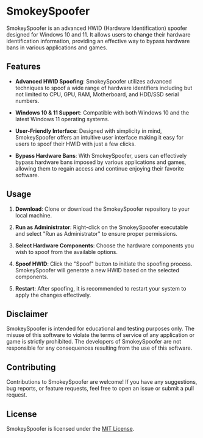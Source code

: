 # SmokeySpoofer

SmokeySpoofer is an advanced HWID (Hardware Identification) spoofer designed for Windows 10 and 11. It allows users to change their hardware identification information, providing an effective way to bypass hardware bans in various applications and games.

## Features

- **Advanced HWID Spoofing**: SmokeySpoofer utilizes advanced techniques to spoof a wide range of hardware identifiers including but not limited to CPU, GPU, RAM, Motherboard, and HDD/SSD serial numbers.

- **Windows 10 & 11 Support**: Compatible with both Windows 10 and the latest Windows 11 operating systems.

- **User-Friendly Interface**: Designed with simplicity in mind, SmokeySpoofer offers an intuitive user interface making it easy for users to spoof their HWID with just a few clicks.

- **Bypass Hardware Bans**: With SmokeySpoofer, users can effectively bypass hardware bans imposed by various applications and games, allowing them to regain access and continue enjoying their favorite software.

## Usage

1. **Download**: Clone or download the SmokeySpoofer repository to your local machine.

2. **Run as Administrator**: Right-click on the SmokeySpoofer executable and select "Run as Administrator" to ensure proper permissions.

3. **Select Hardware Components**: Choose the hardware components you wish to spoof from the available options.

4. **Spoof HWID**: Click the "Spoof" button to initiate the spoofing process. SmokeySpoofer will generate a new HWID based on the selected components.

5. **Restart**: After spoofing, it is recommended to restart your system to apply the changes effectively.

## Disclaimer

SmokeySpoofer is intended for educational and testing purposes only. The misuse of this software to violate the terms of service of any application or game is strictly prohibited. The developers of SmokeySpoofer are not responsible for any consequences resulting from the use of this software.

## Contributing

Contributions to SmokeySpoofer are welcome! If you have any suggestions, bug reports, or feature requests, feel free to open an issue or submit a pull request.

## License

SmokeySpoofer is licensed under the [MIT License](LICENSE).
